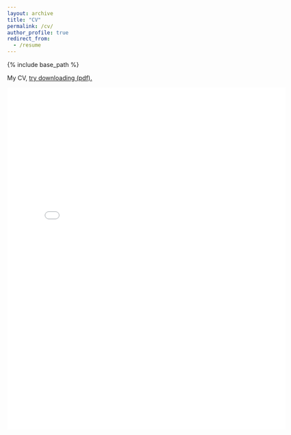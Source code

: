 ```yaml
---
layout: archive
title: "CV"
permalink: /cv/
author_profile: true
redirect_from:
  - /resume
---
```


{% include base_path %}

My CV, <a href="{{ site.baseurl }}/files/resume.pdf">try downloading (pdf).</a>

<embed src="{{ site.baseurl }}/files/resume.pdf" width="650" height="800" type='application/pdf'>
